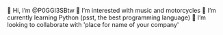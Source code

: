 👋 Hi, I’m @P0GGI3SBtw
👀 I’m interested with music and motorcycles
🌱 I’m currently learning Python (psst, the best programming language)
💞️ I’m looking to collaborate with 'place for name of your company'

